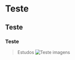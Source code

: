 # Teste
## Teste
### Teste
> Estudos
![Teste imagens](https://myoctocat.com/assets/images/base-octocat.svg)
